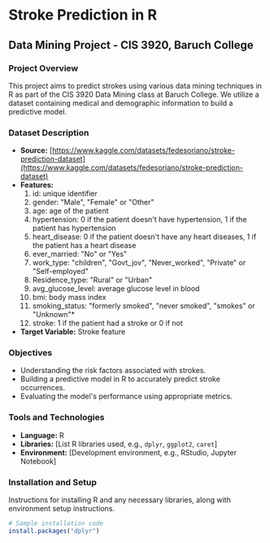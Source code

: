 # Stroke Prediction in R
## Data Mining Project - CIS 3920, Baruch College

### Project Overview
This project aims to predict strokes using various data mining techniques in R as part of the CIS 3920 Data Mining class at Baruch College. We utilize a dataset containing medical and demographic information to build a predictive model.

### Dataset Description
- **Source:** [https://www.kaggle.com/datasets/fedesoriano/stroke-prediction-dataset](https://www.kaggle.com/datasets/fedesoriano/stroke-prediction-dataset)
- **Features:**
  1) id: unique identifier
  2) gender: "Male", "Female" or "Other"
  3) age: age of the patient
  4) hypertension: 0 if the patient doesn't have hypertension, 1 if the patient has hypertension
  5) heart_disease: 0 if the patient doesn't have any heart diseases, 1 if the patient has a heart disease
  6) ever_married: "No" or "Yes"
  7) work_type: "children", "Govt_jov", "Never_worked", "Private" or "Self-employed"
  8) Residence_type: "Rural" or "Urban"
  9) avg_glucose_level: average glucose level in blood
  10) bmi: body mass index
  11) smoking_status: "formerly smoked", "never smoked", "smokes" or "Unknown"*
  12) stroke: 1 if the patient had a stroke or 0 if not
- **Target Variable:** Stroke feature

### Objectives
- Understanding the risk factors associated with strokes.
- Building a predictive model in R to accurately predict stroke occurrences.
- Evaluating the model's performance using appropriate metrics.

### Tools and Technologies
- **Language:** R
- **Libraries:** [List R libraries used, e.g., `dplyr`, `ggplot2`, `caret`]
- **Environment:** [Development environment, e.g., RStudio, Jupyter Notebook]

### Installation and Setup
Instructions for installing R and any necessary libraries, along with environment setup instructions.

```R
# Sample installation code
install.packages("dplyr")
